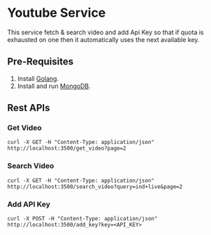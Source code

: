# Youtube Service
This service fetch & search video and add Api Key so that if quota is exhausted on one then it automatically uses the next available key.

## Pre-Requisites

1. Install [Golang](https://golang.org/doc/install).
2. Install and run [MongoDB](https://docs.mongodb.com/manual/installation/).

## Rest APIs

### Get Video

```
curl -X GET -H "Content-Type: application/json" http://localhost:3500/get_video?page=2
```

### Search Video

```
curl -X GET -H "Content-Type: application/json" http://localhost:3500/search_video?query=ind+live&page=2
```

### Add API Key

```
curl -X POST -H "Content-Type: application/json" http://localhost:3500/add_key?key=<API_KEY>
```